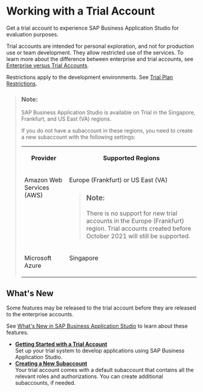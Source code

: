 <!-- loio2cf6ec025fd640289eeef32021a30824 -->

# Working with a Trial Account

Get a trial account to experience SAP Business Application Studio for evaluation purposes.

Trial accounts are intended for personal exploration, and not for production use or team development. They allow restricted use of the services. To learn more about the difference between enterprise and trial accounts, see [Enterprise versus Trial Accounts](https://help.sap.com/viewer/65de2977205c403bbc107264b8eccf4b/Cloud/en-US/046f127f2a614438b616ccfc575fdb16.html).

Restrictions apply to the development environments. See [Trial Plan Restrictions](trial-plan-restrictions-c3a2c3e.md).

> ### Note:  
> SAP Business Application Studio is available on Trial in the Singapore, Frankfurt, and US East \(VA\) regions.
> 
> If you do not have a subaccount in these regions, you need to create a new subaccount with the following settings:
> 
> 
> <table>
> <tr>
> <th valign="top">
> 
> Provider
> 
> </th>
> <th valign="top">
> 
> Supported Regions
> 
> </th>
> </tr>
> <tr>
> <td valign="top">
> 
> Amazon Web Services \(AWS\)
> 
> </td>
> <td valign="top">
> 
> Europe \(Frankfurt\) or US East \(VA\)
> 
> > ### Note:  
> > There is no support for new trial accounts in the Europe \(Frankfurt\) region. Trial accounts created before October 2021 will still be supported.
> 
> 
> 
> </td>
> </tr>
> <tr>
> <td valign="top">
> 
> Microsoft Azure
> 
> </td>
> <td valign="top">
> 
> Singapore
> 
> </td>
> </tr>
> </table>



<a name="loio2cf6ec025fd640289eeef32021a30824__section_e2l_4b3_vkb"/>

## What's New

Some features may be released to the trial account before they are released to the enterprise accounts.

See [What's New in SAP Business Application Studio](https://help.sap.com/viewer/c8f199cdcb7b48f2adc1bb3ec44e4dc4/Trial/en-US/ed631d4ee2214e9f932b03d40b2c7e41.html) to learn about these features.

-   **[Getting Started with a Trial Account](getting-started-with-a-trial-account-48ed55e.md "Set up your trial system to develop applications using SAP Business Application
                            Studio.")**  
Set up your trial system to develop applications using SAP Business Application Studio.
-   **[Creating a New Subaccount](creating-a-new-subaccount-c44668e.md "Your trial account comes with a default subaccount that contains all the relevant
		roles and authorizations. You can create additional subaccounts, if needed.")**  
Your trial account comes with a default subaccount that contains all the relevant roles and authorizations. You can create additional subaccounts, if needed.

